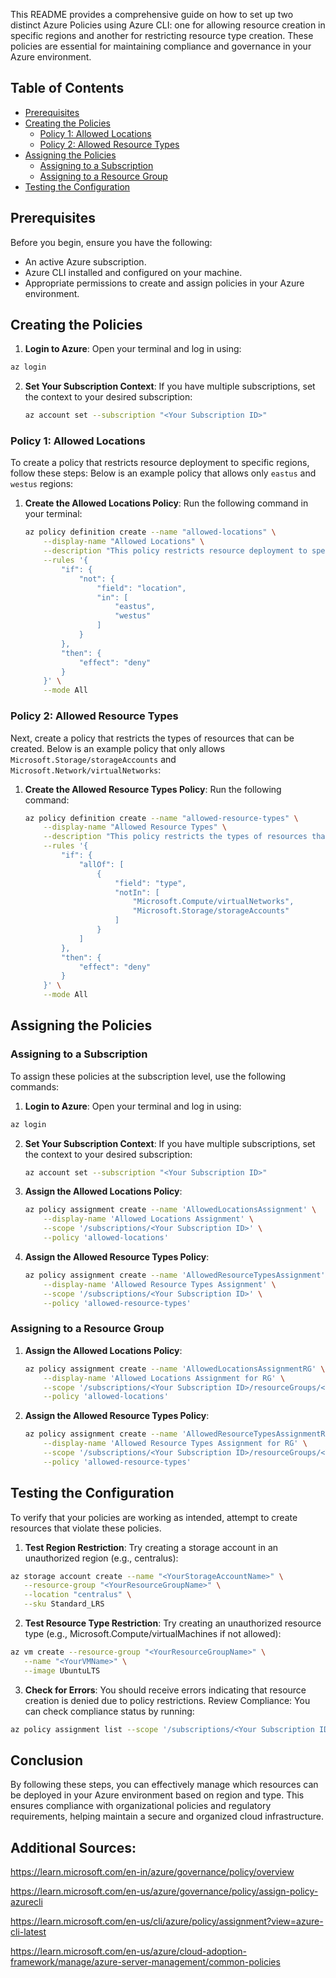 This README provides a comprehensive guide on how to set up two distinct Azure Policies using Azure CLI: one for allowing resource creation in specific regions and another for restricting resource type creation. These policies are essential for maintaining compliance and governance in your Azure environment.

## Table of Contents

- [Prerequisites](#prerequisites)
- [Creating the Policies](#creating-the-policies)
  - [Policy 1: Allowed Locations](#policy-1-allowed-locations)
  - [Policy 2: Allowed Resource Types](#policy-2-allowed-resource-types)
- [Assigning the Policies](#assigning-the-policies)
  - [Assigning to a Subscription](#assigning-to-a-subscription)
  - [Assigning to a Resource Group](#assigning-to-a-resource-group)
- [Testing the Configuration](#testing-the-configuration)

## Prerequisites

Before you begin, ensure you have the following:

- An active Azure subscription.
- Azure CLI installed and configured on your machine.
- Appropriate permissions to create and assign policies in your Azure environment.

## Creating the Policies
1. **Login to Azure**:  Open your terminal and log in using:
 ```bash
az login
   ```
2. **Set Your Subscription Context**: If you have multiple subscriptions, set the context to your desired subscription:

   ```bash
   az account set --subscription "<Your Subscription ID>"
   ```
### Policy 1: Allowed Locations

To create a policy that restricts resource deployment to specific regions, follow these steps:
Below is an example policy that allows only  ```eastus``` and ```westus``` regions:
1. **Create the Allowed Locations Policy**: Run the following command in your terminal:

   ```bash
   az policy definition create --name "allowed-locations" \
       --display-name "Allowed Locations" \
       --description "This policy restricts resource deployment to specified Azure regions." \
       --rules '{
           "if": {
               "not": {
                   "field": "location",
                   "in": [
                       "eastus",
                       "westus"
                   ]
               }
           },
           "then": {
               "effect": "deny"
           }
       }' \
       --mode All
   ```


### Policy 2: Allowed Resource Types

Next, create a policy that restricts the types of resources that can be created.
Below is an example policy that only allows ```Microsoft.Storage/storageAccounts``` and ```Microsoft.Network/virtualNetworks```:

1. **Create the Allowed Resource Types Policy**: Run the following command:

   ```bash
   az policy definition create --name "allowed-resource-types" \
       --display-name "Allowed Resource Types" \
       --description "This policy restricts the types of resources that can be deployed." \
       --rules '{
           "if": {
               "allOf": [
                   {
                       "field": "type",
                       "notIn": [
                           "Microsoft.Compute/virtualNetworks",
                           "Microsoft.Storage/storageAccounts"
                       ]
                   }
               ]
           },
           "then": {
               "effect": "deny"
           }
       }' \
       --mode All
   ```

## Assigning the Policies

### Assigning to a Subscription

To assign these policies at the subscription level, use the following commands:
1. **Login to Azure**: Open your terminal and log in using:
 ```bash
az login
   ```
2. **Set Your Subscription Context**: If you have multiple subscriptions, set the context to your desired subscription:

   ```bash
   az account set --subscription "<Your Subscription ID>"
   ```

3. **Assign the Allowed Locations Policy**:

   ```bash
   az policy assignment create --name 'AllowedLocationsAssignment' \
       --display-name 'Allowed Locations Assignment' \
       --scope '/subscriptions/<Your Subscription ID>' \
       --policy 'allowed-locations'
   ```

4. **Assign the Allowed Resource Types Policy**:

   ```bash
   az policy assignment create --name 'AllowedResourceTypesAssignment' \
       --display-name 'Allowed Resource Types Assignment' \
       --scope '/subscriptions/<Your Subscription ID>' \
       --policy 'allowed-resource-types'
   ```

### Assigning to a Resource Group

1. **Assign the Allowed Locations Policy**:

   ```bash
   az policy assignment create --name 'AllowedLocationsAssignmentRG' \
       --display-name 'Allowed Locations Assignment for RG' \
       --scope '/subscriptions/<Your Subscription ID>/resourceGroups/<Your Resource Group Name>' \
       --policy 'allowed-locations'
   ```

2. **Assign the Allowed Resource Types Policy**:

   ```bash
   az policy assignment create --name 'AllowedResourceTypesAssignmentRG' \
       --display-name 'Allowed Resource Types Assignment for RG' \
       --scope '/subscriptions/<Your Subscription ID>/resourceGroups/<Your Resource Group Name>' \
       --policy 'allowed-resource-types'
   ```

## Testing the Configuration

To verify that your policies are working as intended, attempt to create resources that violate these policies.
 1. **Test Region Restriction**: Try creating a storage account in an unauthorized region (e.g., centralus):
 ```bash
az storage account create --name "<YourStorageAccountName>" \
    --resource-group "<YourResourceGroupName>" \
    --location "centralus" \
    --sku Standard_LRS
```
2. **Test Resource Type Restriction**: Try creating an unauthorized resource type (e.g., Microsoft.Compute/virtualMachines if not allowed):
 ```bash
az vm create --resource-group "<YourResourceGroupName>" \
    --name "<YourVMName>" \
    --image UbuntuLTS
```
3. **Check for Errors**: You should receive errors indicating that resource creation is denied due to policy restrictions.
Review Compliance: You can check compliance status by running:
 ```bash
az policy assignment list --scope '/subscriptions/<Your Subscription ID>'
```
## Conclusion
By following these steps, you can effectively manage which resources can be deployed in your Azure environment based on region and type. This ensures compliance with organizational policies and regulatory requirements, helping maintain a secure and organized cloud infrastructure.


## Additional Sources:

 https://learn.microsoft.com/en-in/azure/governance/policy/overview

 https://learn.microsoft.com/en-us/azure/governance/policy/assign-policy-azurecli

 https://learn.microsoft.com/en-us/cli/azure/policy/assignment?view=azure-cli-latest

 https://learn.microsoft.com/en-us/azure/cloud-adoption-framework/manage/azure-server-management/common-policies
